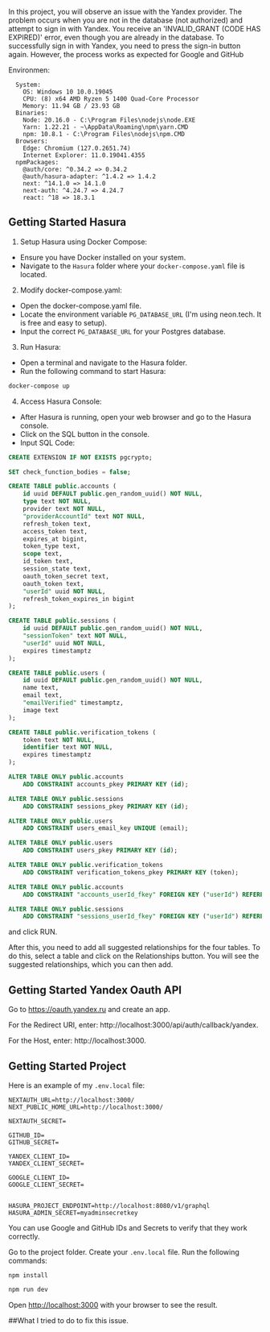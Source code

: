 In this project, you will observe an issue with the Yandex provider. The problem occurs when you are not in the database (not authorized) and attempt to sign in with Yandex. You receive an 'INVALID_GRANT (CODE HAS EXPIRED)' error, even though you are already in the database. To successfully sign in with Yandex, you need to press the sign-in button again. However, the process works as expected for Google and GitHub

Environmen:
```
  System:
    OS: Windows 10 10.0.19045
    CPU: (8) x64 AMD Ryzen 5 1400 Quad-Core Processor
    Memory: 11.94 GB / 23.93 GB
  Binaries:
    Node: 20.16.0 - C:\Program Files\nodejs\node.EXE
    Yarn: 1.22.21 - ~\AppData\Roaming\npm\yarn.CMD
    npm: 10.8.1 - C:\Program Files\nodejs\npm.CMD
  Browsers:
    Edge: Chromium (127.0.2651.74)
    Internet Explorer: 11.0.19041.4355
  npmPackages:
    @auth/core: ^0.34.2 => 0.34.2
    @auth/hasura-adapter: ^1.4.2 => 1.4.2
    next: ^14.1.0 => 14.1.0
    next-auth: ^4.24.7 => 4.24.7
    react: ^18 => 18.3.1
```
## Getting Started Hasura

1. Setup Hasura using Docker Compose:
- Ensure you have Docker installed on your system.
- Navigate to the `Hasura` folder where your `docker-compose.yaml` file is located.

2. Modify docker-compose.yaml:
- Open the docker-compose.yaml file.
- Locate the environment variable `PG_DATABASE_URL` (I'm using neon.tech. It is free and easy to setup).
- Input the correct `PG_DATABASE_URL` for your Postgres database.
  
3. Run Hasura:

- Open a terminal and navigate to the Hasura folder.
- Run the following command to start Hasura:
```bash
docker-compose up
```

4. Access Hasura Console:
- After Hasura is running, open your web browser and go to the Hasura console.
- Click on the SQL button in the console.
- Input SQL Code:

```sql
CREATE EXTENSION IF NOT EXISTS pgcrypto;

SET check_function_bodies = false;

CREATE TABLE public.accounts (
    id uuid DEFAULT public.gen_random_uuid() NOT NULL,
    type text NOT NULL,
    provider text NOT NULL,
    "providerAccountId" text NOT NULL,
    refresh_token text,
    access_token text,
    expires_at bigint,
    token_type text,
    scope text,
    id_token text,
    session_state text,
    oauth_token_secret text,
    oauth_token text,
    "userId" uuid NOT NULL,
    refresh_token_expires_in bigint
);

CREATE TABLE public.sessions (
    id uuid DEFAULT public.gen_random_uuid() NOT NULL,
    "sessionToken" text NOT NULL,
    "userId" uuid NOT NULL,
    expires timestamptz
);

CREATE TABLE public.users (
    id uuid DEFAULT public.gen_random_uuid() NOT NULL,
    name text,
    email text,
    "emailVerified" timestamptz,
    image text
);

CREATE TABLE public.verification_tokens (
    token text NOT NULL,
    identifier text NOT NULL,
    expires timestamptz
);

ALTER TABLE ONLY public.accounts
    ADD CONSTRAINT accounts_pkey PRIMARY KEY (id);

ALTER TABLE ONLY public.sessions
    ADD CONSTRAINT sessions_pkey PRIMARY KEY (id);

ALTER TABLE ONLY public.users
    ADD CONSTRAINT users_email_key UNIQUE (email);

ALTER TABLE ONLY public.users
    ADD CONSTRAINT users_pkey PRIMARY KEY (id);

ALTER TABLE ONLY public.verification_tokens
    ADD CONSTRAINT verification_tokens_pkey PRIMARY KEY (token);

ALTER TABLE ONLY public.accounts
    ADD CONSTRAINT "accounts_userId_fkey" FOREIGN KEY ("userId") REFERENCES public.users(id) ON UPDATE RESTRICT ON DELETE CASCADE;

ALTER TABLE ONLY public.sessions
    ADD CONSTRAINT "sessions_userId_fkey" FOREIGN KEY ("userId") REFERENCES public.users(id) ON UPDATE RESTRICT ON DELETE CASCADE;
```
and click RUN. 

After this, you need to add all suggested relationships for the four tables. To do this, select a table and click on the Relationships button. You will see the suggested relationships, which you can then add.

## Getting Started Yandex Oauth API
Go to https://oauth.yandex.ru and create an app.

For the Redirect URI, enter: http://localhost:3000/api/auth/callback/yandex.

For the Host, enter: http://localhost:3000.

## Getting Started Project
Here is an example of my `.env.local` file:
```
NEXTAUTH_URL=http://localhost:3000/
NEXT_PUBLIC_HOME_URL=http://localhost:3000/

NEXTAUTH_SECRET=

GITHUB_ID=
GITHUB_SECRET=

YANDEX_CLIENT_ID=
YANDEX_CLIENT_SECRET=

GOOGLE_CLIENT_ID=
GOOGLE_CLIENT_SECRET=


HASURA_PROJECT_ENDPOINT=http://localhost:8080/v1/graphql
HASURA_ADMIN_SECRET=myadminsecretkey

```
You can use Google and GitHub IDs and Secrets to verify that they work correctly.

Go to the project folder. Create your `.env.local` file. Run the following commands:
```
npm install
```

```bash
npm run dev
```

Open [http://localhost:3000](http://localhost:3000) with your browser to see the result.

##What I tried to do to fix this issue. 

